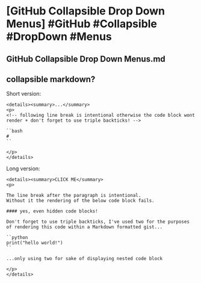 # [GitHub Collapsible Drop Down Menus] #GitHub #Collapsible #DropDown #Menus

## GitHub Collapsible Drop Down Menus.md

## collapsible markdown?

Short version:

```
<details><summary>...</summary>
<p>
<!-- following line break is intentional otherwise the code block wont render + don't forget to use triple backticks! -->

``bash
# 
``

</p>
</details>
```

Long version:

```
<details><summary>CLICK ME</summary>
<p>

The line break after the paragraph is intentional.
Without it the rendering of the below code block fails.

#### yes, even hidden code blocks!

Don't forget to use triple backticks, I've used two for the purposes of rendering this code within a Markdown formatted gist...

``python
print("hello world!")
``

...only using two for sake of displaying nested code block

</p>
</details>
```

